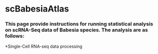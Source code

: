 # scBabesiaAtlas

### This page provide instructions for running statistical analysis on scRNA-Seq data of Babesia species. The analysis are as follows:

*Single-Cell RNA-seq data processing
